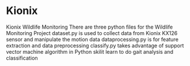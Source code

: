 # Kionix
Kionix Wildlife Monitoring
There are three python files for the Wildlife Monitoring Project
dataset.py is used to collect data from Kionix KX126 sensor and manipulate the motion data
dataprocessing.py is for feature extraction and data preprocessing
classify.py takes advantage of support vector machine algorithm in Python skilit learn to do gait analysis and classification
